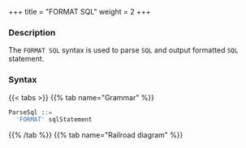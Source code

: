 +++
title = "FORMAT SQL"
weight = 2
+++

### Description

The `FORMAT SQL` syntax is used to parse `SQL` and output formatted `SQL` statement.

### Syntax

{{< tabs >}}
{{% tab name="Grammar" %}}
```sql
ParseSql ::=
  'FORMAT' sqlStatement  
```
{{% /tab %}}
{{% tab name="Railroad diagram" %}}
<iframe frameborder="0" name="diagram" id="diagram" width="100%" height="100%"></iframe>
{{% /tab %}}
{{< /tabs >}}

### Return Value Description

| Column           | Description             |
|------------------|-------------------------|
| formatted_result | formatted SQL statement |

### Example

- Parse `SQL` and output formatted `SQL` statement

```sql
FORMAT SELECT * FROM t_order;
```

```sql
mysql> FORMAT SELECT * FROM t_order;
+-------------------------+
| formatted_result        |
+-------------------------+
| SELECT *
FROM t_order; |
+-------------------------+
1 row in set (0.00 sec)
```

### Reserved word

`FORMAT`

### Related links

- [Reserved word](/en/user-manual/shardingsphere-proxy/distsql/syntax/reserved-word/)
